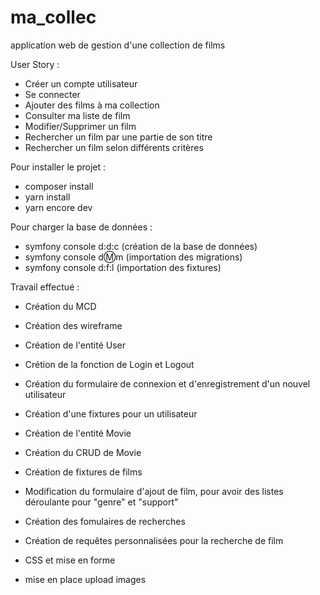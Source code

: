 # ma_collec
application web de gestion d'une collection de films

User Story :

- Créer un compte utilisateur
- Se connecter
- Ajouter des films à ma collection
- Consulter ma liste de film
- Modifier/Supprimer un film
- Rechercher un film par une partie de son titre
- Rechercher un film selon différents critères

Pour installer le projet :

- composer install
- yarn install
- yarn encore dev

Pour charger la base de données :

- symfony console d:d:c (création de la base de données)
- symfony console d:m:m (importation des migrations)
- symfony console d:f:l (importation des fixtures)

Travail effectué :

- Création du MCD
- Création des wireframe

- Création de l'entité User
- Crétion de la fonction de Login et Logout
- Création du formulaire de connexion et d'enregistrement d'un nouvel utilisateur
- Création d'une fixtures pour un utilisateur

- Création de l'entité Movie
- Création du CRUD de Movie
- Création de fixtures de films
- Modification du formulaire d'ajout de film, pour avoir des listes déroulante pour "genre" et "support"
- Création des fomulaires de recherches
- Création de requêtes personnalisées pour la recherche de film

- CSS et mise en forme

- mise en place upload images

